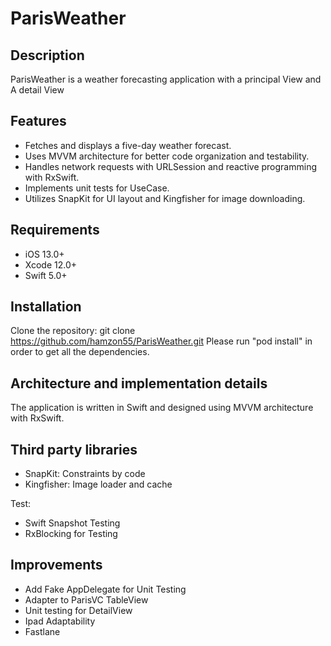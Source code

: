 # ParisWeather

## Description
 ParisWeather is a weather forecasting application with a principal View and A detail View

## Features

- Fetches and displays a five-day weather forecast.
- Uses MVVM architecture for better code organization and testability.
- Handles network requests with URLSession and reactive programming with RxSwift.
- Implements unit tests for UseCase.
- Utilizes SnapKit for UI layout and Kingfisher for image downloading.

## Requirements

- iOS 13.0+
- Xcode 12.0+
- Swift 5.0+

## Installation

Clone the repository:
git clone https://github.com/hamzon55/ParisWeather.git
Please run "pod install" in order to get all the dependencies.


## Architecture and implementation details
The application is written in Swift and designed using MVVM architecture with RxSwift.


## Third party libraries
- SnapKit: Constraints by code 
- Kingfisher: Image loader and cache

Test:
- Swift Snapshot Testing
- RxBlocking for Testing

## Improvements

- Add Fake AppDelegate for Unit Testing
- Adapter to ParisVC TableView
- Unit testing for DetailView
- Ipad Adaptability
- Fastlane 